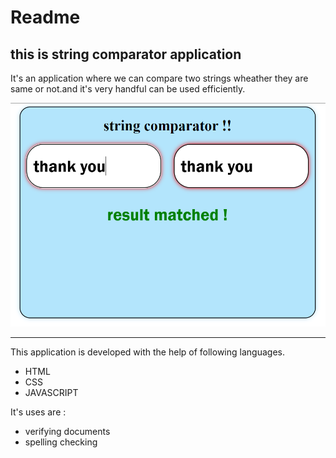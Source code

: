 # Readme

## this is string comparator application 

It's an application where we can compare two strings wheather they are same or not.and it's very handful can be used efficiently.

![string comparator screenshot](<Screenshot (350)(1)(1).png>)

---


This application is developed with the help of following languages.
- HTML
- CSS
- JAVASCRIPT

It's uses are :
- verifying documents 
-  spelling checking
 